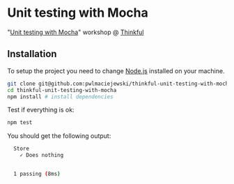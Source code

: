 # Unit testing with Mocha

"[Unit testing with Mocha](https://open-sessions.thinkful.com/workshops/unit-testing-with-mocha-and-assert-510/)" workshop @ [Thinkful](http://thinkful.com)

## Installation

To setup the project you need to change [Node.js](https://nodejs.org/) installed on your machine.

```sh
git clone git@github.com:pwlmaciejewski/thinkful-unit-testing-with-mocha.git
cd thinkful-unit-testing-with-mocha
npm install # install dependencies
```

Test if everything is ok:

```sh
npm test
```

You should get the following output:

```sh
  Store
    ✓ Does nothing


  1 passing (8ms)
```
